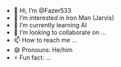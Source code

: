 - 👋 Hi, I’m @Fazer533
- 👀 I’m interested in Iron Man (Jarvis)
- 🌱 I’m currently learning AI
- 💞️ I’m looking to collaborate on ...
- 📫 How to reach me ...
- 😄 Pronouns: He/him
- ⚡ Fun fact: ...

<!---
Fazer533/Fazer533 is a ✨ special ✨ repository because its `README.md` (this file) appears on your GitHub profile.
You can click the Preview link to take a look at your changes.
--->
